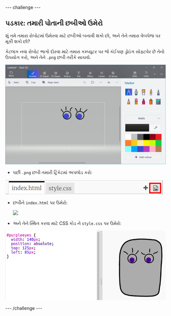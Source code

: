 --- challenge ---

## પડકાર: તમારી પોતાની છબીઓ ઉમેરો

શું તમે તમારા રોબોટમાં ઉમેરવા માટે છબીઓ બનાવી શકો છો, અને તેને તમારા વેબપેજ પર મૂકી શકો છો?

કેટલાક નવા રોબોટ ભાગો દોરવા માટે તમારા કમ્પ્યુટર પર જે કંઈપણ ડ્રોઇંગ સોફ્ટવેર છે તેનો ઉપયોગ કરો, અને તેને `.png` છબી તરીકે સાચવો.

![સ્ક્રીનશોટ](images/robot-eyes-edit.png)

+ પછી `.png` છબી તમારી ટ્રિંકેટમાં અપલોડ કરો:

![સ્ક્રીનશોટ](images/robot-image-add.png)

+ છબીને `index.html` પર ઉમેરો: 

    <img id="purpleeyes" src="purpleeyes.png">
    

+ અને તેને સ્થિત કરવા માટે CSS કોડ ને `style.css` પર ઉમેરો:

![સ્ક્રીનશોટ](images/robot-use-purple-eyes.png)

--- /challenge ---